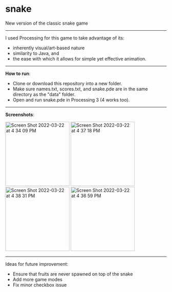 # snake

New version of the classic snake game 
___
I used Processing for this game to take advantage of its:
 - inherently visual/art-based nature
 - similarity to Java, and
 - the ease with which it allows for simple yet effective animation.   
___
**How to run**: 
- Clone or download this repository into a new folder.
- Make sure names.txt, scores.txt, and snake.pde are in the same directory as the "data" folder.
- Open and run snake.pde in Processing 3 (4 works too).  
___
**Screenshots**:

<img width="200" alt="Screen Shot 2022-03-22 at 4 34 09 PM" src="https://user-images.githubusercontent.com/48075045/159587865-99f66da7-2b99-4a91-98ad-f88837be8ca9.png"> <img width="200" alt="Screen Shot 2022-03-22 at 4 37 18 PM" src="https://user-images.githubusercontent.com/48075045/159587979-554e23e8-34ed-4993-ac14-adcd7fb6b715.png"> <img width="200" alt="Screen Shot 2022-03-22 at 4 38 31 PM" src="https://user-images.githubusercontent.com/48075045/159587957-13d1778c-5f66-46dc-b437-d0fee4e65a67.png"> <img width="200" alt="Screen Shot 2022-03-22 at 4 36 59 PM" src="https://user-images.githubusercontent.com/48075045/159587990-9f91ca76-6474-4d8a-b891-7855c8b9e0fc.png">
___  
Ideas for future improvement:  
- Ensure that fruits are never spawned on top of the snake  
- Add more game modes  
- Fix minor checkbox issue  
